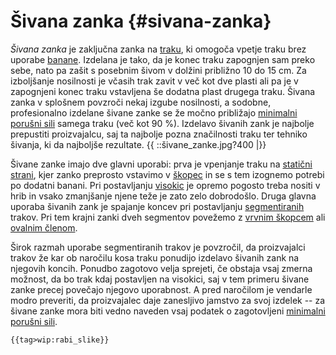 # Šivana zanka {#sivana-zanka}

*Šivana zanka* je zaključna zanka na [traku](/trak), ki
omogoča vpetje traku brez uporabe [banane](/banana). Izdelana
je tako, da je konec traku zapognjen sam preko sebe, nato pa zašit s
posebnim šivom v dolžini približno 10 do 15 cm. Za izboljšanje
nosilnosti je včasih trak zavit v več kot dve plasti ali pa je v
zapognjeni konec traku vstavljena še dodatna plast drugega traku. Šivana
zanka v splošnem povzroči nekaj izgube nosilnosti, a sodobne,
profesionalno izdelane šivane zanke se že močno približajo [minimalni
porušni sili](/minimalna-porusna-sila) samega traku (več kot
90 %). Izdelavo šivanih zank je najbolje prepustiti proizvajalcu, saj ta
najbolje pozna značilnosti traku ter tehniko šivanja, ki da najboljše
rezultate. {{ ::šivane\_zanke.jpg?400 \|}}

Šivane zanke imajo dve glavni uporabi: prva je vpenjanje traku na
[statični strani](/staticna-stran), kjer zanko preprosto
vstavimo v [škopec](/škopec) in se s tem izognemo potrebi po
dodatni banani. Pri postavljanju [visokic](/visokica) je
opremo pogosto treba nositi v hrib in vsako zmanjšanje njene teže je
zato zelo dobrodošlo. Druga glavna uporaba šivanih zank je spajanje
koncev pri postavljanju [segmentiranih](/segmentiranje)
trakov. Pri tem krajni zanki dveh segmentov povežemo z [vrvnim
škopcem](/vrvni-skopec) ali [ovalnim
členom](/ovalni-clen).

Širok razmah uporabe segmentiranih trakov je povzročil, da proizvajalci
trakov že kar ob naročilu kosa traku ponudijo izdelavo šivanih zank na
njegovih koncih. Ponudbo zagotovo velja sprejeti, če obstaja vsaj zmerna
možnost, da bo trak kdaj postavljen na visokici, saj v tem primeru
šivane zanke precej povečajo njegovo uporabnost. A pred naročilom je
vendarle modro preveriti, da proizvajalec daje zanesljivo jamstvo za
svoj izdelek -- za šivane zanke mora biti vedno naveden vsaj podatek o
zagotovljeni [minimalni porušni
sili](/minimalna-porusna-sila).

```{=mediawiki}
{{tag>wip:rabi_slike}}
```
